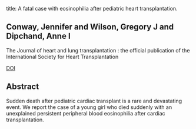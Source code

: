 title: A fatal case with eosinophilia after pediatric heart transplantation.

## Conway, Jennifer and Wilson, Gregory J and Dipchand, Anne I
The Journal of heart and lung transplantation : the official publication of the International Society for Heart Transplantation

<a href="https://doi.org/10.1016/j.healun.2011.01.713">DOI</a>

## Abstract
Sudden death after pediatric cardiac transplant is a rare and devastating event. We report the case of a young girl who died suddenly with an unexplained persistent peripheral blood eosinophilia after cardiac transplantation.

